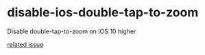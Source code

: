 # disable-ios-double-tap-to-zoom

Disable double-tap-to-zoom on IOS 10 higher

[related issue](https://stackoverflow.com/questions/37808180/disable-viewport-zooming-ios-10-safari)
